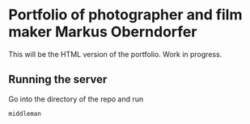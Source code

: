 # Portfolio of photographer and film maker Markus Oberndorfer

This will be the HTML version of the portfolio. Work in progress.

## Running the server

Go into the directory of the repo and run

```
middleman
```
